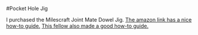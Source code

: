 #Pocket Hole Jig

I purchased the Milescraft Joint Mate Dowel Jig.
[The amazon link has a nice how-to guide.](https://www.amazon.com/dp/B09RQ53CMR?psc=1&ref=ppx_yo2ov_dt_b_product_details)
[This fellow also made a good how-to guide.](https://www.youtube.com/watch?v=yqueoWK_SWg)